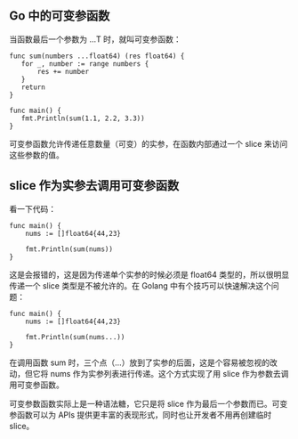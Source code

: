 ## Go 中的可变参函数

当函数最后一个参数为 ...T 时，就叫可变参函数：

```
func sum(numbers ...float64) (res float64) {
   for _, number := range numbers {
       res += number
   }
   return
}

func main() {
   fmt.Println(sum(1.1, 2.2, 3.3))
}
```

可变参函数允许传递任意数量（可变）的实参，在函数内部通过一个 slice 来访问这些参数的值。

## slice 作为实参去调用可变参函数

看一下代码：

```
func main() {
    nums := []float64{44,23}
    
    fmt.Println(sum(nums))
}
```

这是会报错的，这是因为传递单个实参的时候必须是 float64 类型的，所以很明显传递一个 slice 类型是不被允许的。在 Golang 中有个技巧可以快速解决这个问题：

```
func main() {
    nums := []float64{44,23}
    
    fmt.Println(sum(nums...))
}
```

在调用函数 sum 时，三个点（...）放到了实参的后面，这是个容易被忽视的改动，但它将 nums 作为实参列表进行传递。这个方式实现了用 slice 作为参数去调用可变参函数。

可变参数函数实际上是一种语法糖，它只是将 slice 作为最后一个参数而已。可变参函数可以为 APIs 提供更丰富的表现形式，同时也让开发者不用再创建临时 slice。
